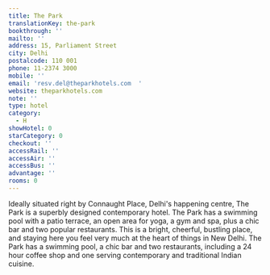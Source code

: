 ```yaml
---
title: The Park
translationKey: the-park
bookthrough: ''
mailto: ''
address: 15, Parliament Street
city: Delhi
postalcode: 110 001
phone: 11-2374 3000
mobile: ''
email: 'resv.del@theparkhotels.com  '
website: theparkhotels.com
note: ''
type: hotel
category:
  - H
showHotel: 0
starCategory: 0
checkout: ''
accessRail: ''
accessAir: ''
accessBus: ''
advantage: ''
rooms: 0
---
```

Ideally situated right by Connaught Place, Delhi's happening centre, The Park is a superbly designed contemporary hotel. The Park has a swimming pool with a patio terrace, an open area for yoga, a gym and spa, plus a chic bar and two popular restaurants. This is a bright, cheerful, bustling place, and staying here you feel very much at the heart of things in New Delhi.    The Park has a swimming pool, a chic bar and two restaurants, including a 24 hour coffee shop and one serving contemporary and traditional Indian cuisine.